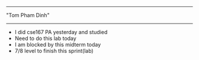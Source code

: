 - - -
"Tom Pham Dinh"
- - -

- I did cse167 PA yesterday and studied
- Need to do this lab today
- I am blocked by this midterm today
- 7/8 level to finish this sprint(lab)
